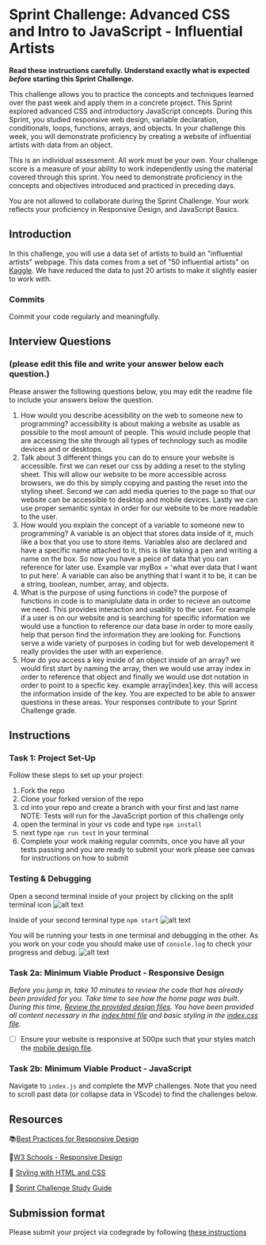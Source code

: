 # Sprint Challenge: Advanced CSS and Intro to JavaScript - Influential Artists

**Read these instructions carefully. Understand exactly what is expected _before_ starting this Sprint Challenge.**

This challenge allows you to practice the concepts and techniques learned over the past week and apply them in a concrete project. This Sprint explored advanced CSS and introductory JavaScript concepts. During this Sprint, you studied responsive web design, variable declaration, conditionals, loops, functions, arrays, and objects. In your challenge this week, you will demonstrate proficiency by creating a website of influential artists with data from an object.

This is an individual assessment. All work must be your own. Your challenge score is a measure of your ability to work independently using the material covered through this sprint. You need to demonstrate proficiency in the concepts and objectives introduced and practiced in preceding days.

You are not allowed to collaborate during the Sprint Challenge. Your work reflects your proficiency in Responsive Design, and JavaScript Basics.


## Introduction

In this challenge, you will use a data set of artists to build an "influential artists" webpage. This data comes from a set of "50 influential artists" on [Kaggle](https://www.kaggle.com/ikarus777/best-artworks-of-all-time). We have reduced the data to just 20 artists to make it slightly easier to work with.

### Commits

Commit your code regularly and meaningfully. 

## Interview Questions
### (please edit this file and write your answer below each question.)

Please answer the following questions below, you may edit the readme file to include your answers below the question.

1. How would you describe acessibility on the web to someone new to programming?
    accessibility is about making a website as usable as possible to the most amount of people. This would include people that are accessing the site through all types of technology such as modile devices and or desktops.
2. Talk about 3 different things you can do to ensure your website is accessible. 
    first we can reset our css by adding a reset to the styling sheet. This will allow our website to be more accessible across browsers, we do this by simply copying and pasting the reset into the styling sheet. Second we can add media queries to the page so that our website can be accessible to desktop and mobile devices. Lastly we can use proper semantic syntax in order for our website to be more readable to the user. 
3. How would you explain the concept of a variable to someone new to programming?
    A variable is an object that stores data inside of it, much like a box that you use to store items. Variables also are declared and have a specific name attached to it, this is like taking a pen and writing a name on the box. So now you have a peice of data that you can reference for later use. Example var myBox = 'what ever data that I want to put here'. A variable can also be anything that I want it to be, it can be a string, boolean, number, array, and objects. 
4. What is the purpose of using functions in code?
    the purpose of functions in code is to maniplulate data in order to recieve an outcome we need. This provides interaction and usablity to the user. For example if a user is on our website and is searching for specific information we would use a function to reference our data base in order to more easily help that person find the information they are looking for. Functions serve a wide variety of purposes in coding but for web developement it really provides the user with an experience. 
5. How do you access a key inside of an object inside of an array?
    we would first start by naming the array, then we would use array index in order to reference that object and finally we would use dot notation in order to point to a specfic key. example array[index].key. this will access the information inside of the key. 
You are expected to be able to answer questions in these areas. Your responses contribute to your Sprint Challenge grade. 

## Instructions

### Task 1: Project Set-Up

Follow these steps to set up your project:

1. Fork the repo
2. Clone your forked version of the repo
3. cd into your repo and create a branch with your first and last name
NOTE: Tests will run for the JavaScript portion of this challenge only
4. open the terminal in your vs code and type `npm install`
5. next type `npm run test` in your terminal
6. Complete your work making regular commits, once you have all your tests passing and you are ready to submit your work please see canvas for instructions on how to submit

### Testing & Debugging

Open a second terminal inside of your project by clicking on the split terminal icon
![alt text](assets/split_terminal.png "Split Terminal")

Inside of your second terminal type `npm start` 
![alt text](assets/npm_start.png "type npm start")

You will be running your tests in one terminal and debugging in the other. As you work on your code you should make use of `console.log` to check your progress and debug.
![alt text](assets/tests_debug_terminal_final.png "your terminal should look like this")

### Task 2a:  Minimum Viable Product - Responsive Design

*Before you jump in, take 10 minutes to review the code that has already been provided for you. Take time to see how the home page was built. During this time, [Review the provided design files](design/). You have been provided all content necessary in the [index.html file](index.html) and basic styling in the [index.css file](css/index.css).*

* [ ] Ensure your website is responsive at 500px such that your styles match the [mobile design file](design/Mobile.png).

### Task 2b: Minimum Viable Product - JavaScript

Navigate to `index.js` and complete the MVP challenges. Note that you need to scroll past data (or collapse data in VScode) to find the challenges below.



## Resources

📚[Best Practices for Responsive Design](https://www.browserstack.com/guide/responsive-design-breakpoints)

🤝[W3 Schools - Responsive Design](https://www.w3schools.com/html/html_responsive.asp)

👀 [Styling with HTML and CSS](https://www.w3schools.com/html/html_css.asp)

🦄 [Sprint Challenge Study Guide](https://www.notion.so/lambdaschool/Unit-1-Sprint-2-Study-Guide-16f656025c8744458addb068e6348101)


## Submission format

Please submit your project via codegrade by following [these instructions](https://www.notion.so/lambdaschool/Submitting-an-assignment-via-Code-Grade-A-Step-by-Step-Walkthrough-07bd65f5f8364e709ecb5064735ce374)


